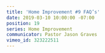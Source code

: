```yaml
---
title: 'Home Improvement #9 FAQ’s'
date: 2019-03-10 10:00:00 -07:00
position: 19
series: Home Improvement
communicator: Pastor Jason Graves
vimeo_id: 323222511
---
```


